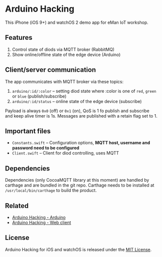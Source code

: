 Arduino Hacking
===============

This iPhone (iOS 9+) and watchOS 2 demo app for eMan IoT workshop.

Features
--------

1. Control state of diods via MQTT broker (RabbitMQ)
2. Show online/offline state of the edge device (Arduino)

Client/server communication
---------------------------

The app communicates with MQTT broker via these topics:

1. `arduino/:id/:color` – setting diod state where :color is one of `red`, `green` or `blue` (publish/subscribe)
2. `arduino/:id/status` – online state of the edge device (subscribe)

Payload is always `0x0` (off) or `0x1` (on), QoS is 1 fo publish and subscribe and keep alive timer is 1s. Messages are published with a retain flag set to 1.

Important files
---------------

* `Constants.swift` – Configuration options, **MQTT host, username and password need to be configured**
* `Client.swift` – Client for diod controlling, uses MQTT

Dependencies
------------

Dependencies (only CocoaMQTT library at this moment) are handled by carthage and are bundled in the git repo. Carthage needs to be installed at `/usr/local/bin/carthage` to build the product.

Related
-------

* [Arduino Hacking - Arduino](https://github.com/eManPrague/arduino-hacking-arduino)
* [Arduino Hacking - Web client](https://github.com/eManPrague/arduino-hacking-web)


License
-------

Arduino Hacking for iOS and watchOS is released under the [MIT License](http://www.opensource.org/licenses/MIT).
